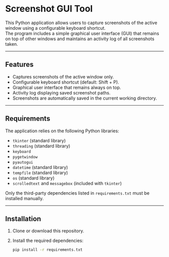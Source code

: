 # Screenshot GUI Tool

This Python application allows users to capture screenshots of the active window using a configurable keyboard shortcut.  
The program includes a simple graphical user interface (GUI) that remains on top of other windows and maintains an activity log of all screenshots taken.

---

## Features

- Captures screenshots of the active window only.
- Configurable keyboard shortcut (default: Shift + P).
- Graphical user interface that remains always on top.
- Activity log displaying saved screenshot paths.
- Screenshots are automatically saved in the current working directory.

---

## Requirements

The application relies on the following Python libraries:

- `tkinter` (standard library)
- `threading` (standard library)
- `keyboard`
- `pygetwindow`
- `pyautogui`
- `datetime` (standard library)
- `tempfile` (standard library)
- `os` (standard library)
- `scrolledtext` and `messagebox` (included with `tkinter`)

Only the third-party dependencies listed in `requirements.txt` must be installed manually.

---

## Installation

1. Clone or download this repository.
2. Install the required dependencies:

   ```bash
   pip install -r requirements.txt
